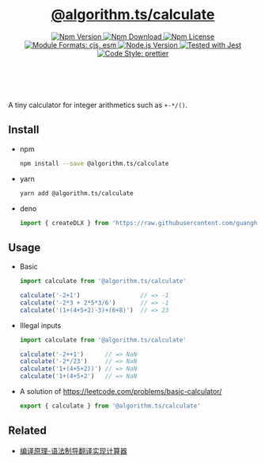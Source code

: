 <header>
  <h1 align="center">
    <a href="https://github.com/guanghechen/algorithm.ts/tree/main/packages/calculate#readme">@algorithm.ts/calculate</a>
  </h1>
  <div align="center">
    <a href="https://www.npmjs.com/package/@algorithm.ts/calculate">
      <img
        alt="Npm Version"
        src="https://img.shields.io/npm/v/@algorithm.ts/calculate.svg"
      />
    </a>
    <a href="https://www.npmjs.com/package/@algorithm.ts/calculate">
      <img
        alt="Npm Download"
        src="https://img.shields.io/npm/dm/@algorithm.ts/calculate.svg"
      />
    </a>
    <a href="https://www.npmjs.com/package/@algorithm.ts/calculate">
      <img
        alt="Npm License"
        src="https://img.shields.io/npm/l/@algorithm.ts/calculate.svg"
      />
    </a>
    <a href="#install">
      <img
        alt="Module Formats: cjs, esm"
        src="https://img.shields.io/badge/module_formats-cjs%2C%20esm-green.svg"
      />
    </a>
    <a href="https://github.com/nodejs/node">
      <img
        alt="Node.js Version"
        src="https://img.shields.io/node/v/@algorithm.ts/calculate"
      />
    </a>
    <a href="https://github.com/facebook/jest">
      <img
        alt="Tested with Jest"
        src="https://img.shields.io/badge/tested_with-jest-9c465e.svg"
      />
    </a>
    <a href="https://github.com/prettier/prettier">
      <img
        alt="Code Style: prettier"
        src="https://img.shields.io/badge/code_style-prettier-ff69b4.svg?style=flat-square"
      />
    </a>
  </div>
</header>
<br/>


A tiny calculator for integer arithmetics such as `+-*/()`.


## Install

* npm

  ```bash
  npm install --save @algorithm.ts/calculate
  ```

* yarn

  ```bash
  yarn add @algorithm.ts/calculate
  ```

* deno

  ```typescript
  import { createDLX } from 'https://raw.githubusercontent.com/guanghechen/algorithm.ts/main/packages/calculate/src/index.ts'
  ```


## Usage

* Basic

  ```typescript
  import calculate from '@algorithm.ts/calculate'

  calculate('-2+1')                 // => -1
  calculate('-2*3 + 2*5*3/6')       // => -1
  calculate('(1+(4+5+2)-3)+(6+8)')  // => 23
  ```

* Illegal inputs

  ```typescript
  import calculate from '@algorithm.ts/calculate'

  calculate('-2++1')      // => NaN
  calculate('-2*/23')     // => NaN
  calculate('1+(4+5+2))') // => NaN
  calculate('1+(4+5+2')   // => NaN
  ```

* A solution of https://leetcode.com/problems/basic-calculator/

  ```typescript
  export { calculate } from '@algorithm.ts/calculate'
  ```

## Related

* [编译原理-语法制导翻译实现计算器][calculate]


[homepage]: https://github.com/guanghechen/algorithm.ts/tree/main/packages/calculate#readme
[calculate]: https://me.guanghechen.com/post/fundamentals-of-compiling/exercise/